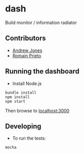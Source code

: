 # dash

Build monitor / information radiator

## Contributors

* [Andrew Jones](https://github.com/akjones)
* [Romain Prieto](https://github.com/rprieto)

## Running the dashboard

* Install Node.js

```
bundle install
npm install
npm start
```

Then browse to [localhost:3000](http://localhost:3000)

## Developing

* To run the tests:

```
mocha
```
